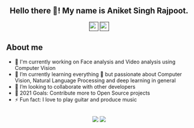 <!--
**AniketRajpoot/AniketRajpoot** is a ✨ _special_ ✨ repository because its `README.md` (this file) appears on your GitHub profile.

Here are some ideas to get you started:

- 🔭 I’m currently working on ...
- 🌱 I’m currently learning ...
- 👯 I’m looking to collaborate on ...
- 🤔 I’m looking for help with ...
- 💬 Ask me about ...
- 📫 How to reach me: ...
- 😄 Pronouns: ...
- ⚡ Fun fact: ...
-->

<h2 align="center">Hello there 👋! My name is Aniket Singh Rajpoot.</h2>

<p align="center"><a href=""><img src="https://img.shields.io/badge/twitter-%231DA1F2.svg?&style=for-the-badge&logo=twitter&logoColor=white" height=25></a> <a href=""><img src="https://img.shields.io/badge/linkedin-%230077B5.svg?&style=for-the-badge&logo=linkedin&logoColor=white" height=25></a> 
</p>

<h2 align="left">About me</h2>

- 🔭 I'm currently working on Face analysis and Video analysis using Computer Vision 
- 🌱 I’m currently learning everything 🤣 but passionate about Computer Vision, Natural Language Processing and deep learning in general
- 👯 I’m looking to collaborate with other developers 
- 🥅 2021 Goals: Contribute more to Open Source projects
- ⚡ Fun fact: I love to play guitar and produce music 
 
 <h2></h2> 
  
  
<p align=center>  
  <img align=center src="https://github-readme-stats.vercel.app/api?username=AniketRajpoot&count_private=true&show_icons=true&theme=tokyonight)">
  <img align=center src="https://github-readme-stats.vercel.app/api/top-langs/?username=AniketRajpoot&count_private=true&langs_count=3)">
</p4
